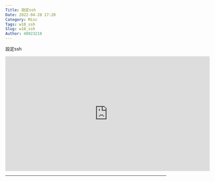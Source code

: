 ```yaml
---
Title: 設定ssh
Date: 2022-04-28 17:20
Category: Misc
Tags: w10_ssh
Slug: w10_ssh
Author: 40923218
---
```


設定ssh

<!-- PELICAN_END_SUMMARY -->
<p></p>
<p><iframe width="640" height="360" allowfullscreen="allowfullscreen" frameborder="0" src="https://40923218.github.io/cd2022/downloads/w10_ssh.mp4"></iframe></p>

----